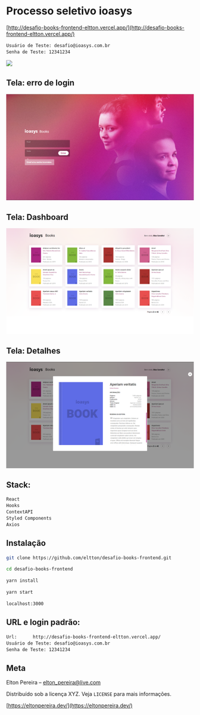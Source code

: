 # Processo seletivo ioasys

[http://desafio-books-frontend-eltton.vercel.app/](http://desafio-books-frontend-eltton.vercel.app/)

```sh
Usuário de Teste: desafio@ioasys.com.br
Senha de Teste: 12341234
```

![](https://media.glassdoor.com/sqll/1728220/ioasys-squarelogo-1586796589831.png)



## Tela: erro de login
![](https://github.com/eltton/desafio-books-frontend/blob/main/readme/tela-de-erro.png)
## Tela: Dashboard
![](https://github.com/eltton/desafio-books-frontend/blob/main/readme/home.png)
## Tela: Detalhes
![](https://github.com/eltton/desafio-books-frontend/blob/main/readme/book.png)

## Stack:

```sh
React
Hooks
ContextAPI
Styled Components
Axios

```

## Instalação

```sh
git clone https://github.com/eltton/desafio-books-frontend.git
```

```sh
cd desafio-books-frontend
```

```sh
yarn install
```

```sh
yarn start
```

```sh
localhost:3000
```

## URL e login padrão:

```sh
Url:      http://desafio-books-frontend-eltton.vercel.app/
Usuário de Teste: desafio@ioasys.com.br
Senha de Teste: 12341234
```

## Meta

Elton Pereira – elton_pereira@live.com

Distribuído sob a licença XYZ. Veja `LICENSE` para mais informações.

[https://eltonpereira.dev/](https://eltonpereira.dev/)

[npm-image]: https://img.shields.io/npm/v/datadog-metrics.svg?style=flat-square
[npm-url]: https://npmjs.org/package/datadog-metrics
[npm-downloads]: https://img.shields.io/npm/dm/datadog-metrics.svg?style=flat-square
[travis-image]: https://img.shields.io/travis/dbader/node-datadog-metrics/master.svg?style=flat-square
[travis-url]: https://travis-ci.org/dbader/node-datadog-metrics
[wiki]: https://github.com/seunome/seuprojeto/wiki
